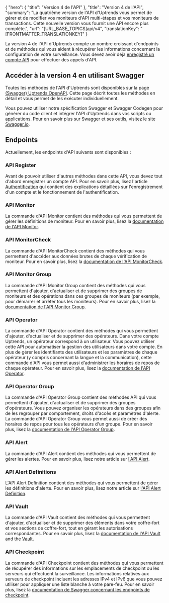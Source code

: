 {
  "hero": {
    "title": "Version 4 de l'API"
  },
  "title": "Version 4 de l'API",
  "summary": "La quatrième version de l'API d'Uptrends vous permet de gérer et de modifier vos moniteurs d'API multi-étapes et vos moniteurs de transactions. Cette nouvelle version vous fournit une API encore plus complète.",
  "url": "[URL_BASE_TOPICS]api/v4",
  "translationKey": "[FRONTMATTER_TRANSLATIONKEY]"
}

La version 4 de l'API d'Uptrends compte un nombre croissant d'endpoints et de méthodes qui vous aident à récupérer les informations concernant la configuration de votre surveillance. Vous devez avoir déjà [enregistré un compte API]([LINK_URL_1]) pour effectuer des appels d'API.


## Accéder à la version 4 en utilisant Swagger

Toutes les méthodes de l'API d'Uptrends sont disponibles sur la page [(Swagger) Uptrends OpenAPI]([LINK_URL_2]). Cette page décrit toutes les méthodes en détail et vous permet de les exécuter individuellement.

Vous pouvez utiliser notre spécification Swagger et Swagger Codegen pour générer du code client et intégrer l'API d'Uptrends dans vos scripts ou applications. Pour en savoir plus sur Swagger et ses outils, visitez le site [Swagger.io]([LINK_URL_3]).

## Endpoints

Actuellement, les endpoints d'API suivants sont disponibles :

### API Register

Avant de pouvoir utiliser d'autres méthodes dans cette API, vous devez tout d'abord enregistrer un compte API. Pour en savoir plus, lisez l'article [Authentification]([LINK_URL_4]) qui contient des explications détaillées sur l'enregistrement d'un compte et le fonctionnement de l'authentification.


### API Monitor

La commande d'API Monitor contient des méthodes qui vous permettent de gérer les définitions de moniteur. Pour en savoir plus, lisez la [documentation de l'API Monitor]([LINK_URL_5]).

### API MonitorCheck

La commande d'API MonitorCheck contient des méthodes qui vous permettent d'accéder aux données brutes de chaque vérification de moniteur. Pour en savoir plus, lisez la [documentation de l'API MonitorCheck]([LINK_URL_6]).

### API Monitor Group

La commande d'API Monitor Group contient des méthodes qui vous permettent d'ajouter, d'actualiser et de supprimer des groupes de moniteurs et des opérations dans ces groupes de moniteurs (par exemple, pour démarrer et arrêter tous les moniteurs). Pour en savoir plus, lisez la [documentation de l'API Monitor Group]([LINK_URL_7]).

### API Operator

La commande d'API Operator contient des méthodes qui vous permettent d'ajouter, d'actualiser et de supprimer des opérateurs. Dans votre compte Uptrends, un opérateur correspond à un utilisateur. Vous pouvez utiliser cette API pour automatiser la gestion des utilisateurs dans votre compte. En plus de gérer les identifiants des utilisateurs et les paramètres de chaque opérateur (y compris concernant la langue et la communication), cette commande d'API vous permet aussi d'administrer les horaires de repos de chaque opérateur. Pour en savoir plus, lisez la [documentation de l'API Operator]([LINK_URL_8]).

### API Operator Group

La commande d'API Operator Group contient des méthodes API qui vous permettent d'ajouter, d'actualiser et de supprimer des groupes d'opérateurs. Vous pouvez organiser les opérateurs dans des groupes afin de les regrouper par comportement, droits d'accès et paramètres d'alerte. La commande d'API Operator Group vous permet aussi de créer des horaires de repos pour tous les opérateurs d'un groupe. Pour en savoir plus, lisez la [documentation de l'API Operator Group]([LINK_URL_9]).

### API Alert

La commande d'API Alert contient des méthodes qui vous permettent de gérer les alertes. Pour en savoir plus, lisez notre article sur [l'API Alert]([LINK_URL_10]).

### API Alert Definitions

L'API Alert Definition contient des méthodes qui vous permettent de gérer les définitions d'alerte. Pour en savoir plus, lisez notre article sur [l'API Alert Definition]([LINK_URL_11]).

### API Vault

La commande d'API Vault contient des méthodes qui vous permettent d'ajouter, d'actualiser et de supprimer des éléments dans votre coffre-fort et vos sections de coffre-fort, tout en gérant les autorisations correspondantes. Pour en savoir plus, lisez la [documentation de l'API Vault]([LINK_URL_12]) and the [Vault]([LINK_URL_13]).

### API Checkpoint

La commande d'API Checkpoint contient des méthodes qui vous permettent de récupérer des informations sur les emplacements de checkpoint ou les serveurs qui effectuent la surveillance. Les informations relatives aux serveurs de checkpoint incluent les adresses IPv4 et IPv6 que vous pouvez utiliser pour appliquer une liste blanche à votre pare-feu. Pour en savoir plus, lisez la [documentation de Swagger concernant les endpoints de checkpoint]([LINK_URL_14]).
